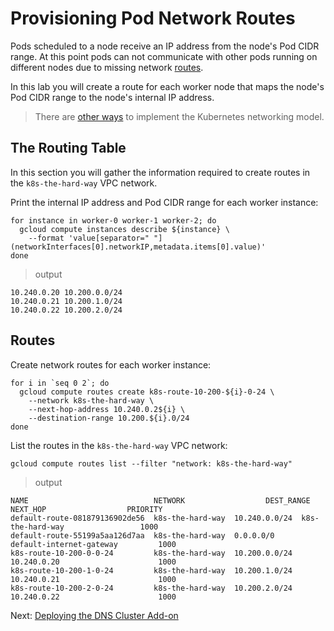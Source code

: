 # Provisioning Pod Network Routes

Pods scheduled to a node receive an IP address from the node's Pod CIDR range. At this point pods can not communicate with other pods running on different nodes due to missing network [routes](https://cloud.google.com/compute/docs/vpc/routes).

In this lab you will create a route for each worker node that maps the node's Pod CIDR range to the node's internal IP address.

> There are [other ways](https://kubernetes.io/docs/concepts/cluster-administration/networking/#how-to-achieve-this) to implement the Kubernetes networking model.

## The Routing Table

In this section you will gather the information required to create routes in the `k8s-the-hard-way` VPC network.

Print the internal IP address and Pod CIDR range for each worker instance:

```
for instance in worker-0 worker-1 worker-2; do
  gcloud compute instances describe ${instance} \
    --format 'value[separator=" "](networkInterfaces[0].networkIP,metadata.items[0].value)'
done
```

> output

```
10.240.0.20 10.200.0.0/24
10.240.0.21 10.200.1.0/24
10.240.0.22 10.200.2.0/24
```

## Routes

Create network routes for each worker instance:

```
for i in `seq 0 2`; do
  gcloud compute routes create k8s-route-10-200-${i}-0-24 \
    --network k8s-the-hard-way \
    --next-hop-address 10.240.0.2${i} \
    --destination-range 10.200.${i}.0/24
done
```

List the routes in the `k8s-the-hard-way` VPC network:

```
gcloud compute routes list --filter "network: k8s-the-hard-way"
```

> output

```
NAME                            NETWORK                  DEST_RANGE     NEXT_HOP                  PRIORITY
default-route-081879136902de56  k8s-the-hard-way  10.240.0.0/24  k8s-the-hard-way                 1000
default-route-55199a5aa126d7aa  k8s-the-hard-way  0.0.0.0/0      default-internet-gateway         1000
k8s-route-10-200-0-0-24         k8s-the-hard-way  10.200.0.0/24  10.240.0.20                      1000
k8s-route-10-200-1-0-24         k8s-the-hard-way  10.200.1.0/24  10.240.0.21                      1000
k8s-route-10-200-2-0-24         k8s-the-hard-way  10.200.2.0/24  10.240.0.22                      1000
```

Next: [Deploying the DNS Cluster Add-on](12-dns-addon.md)
